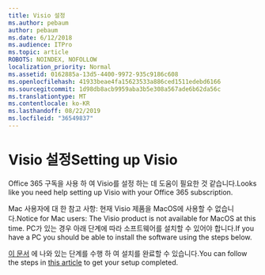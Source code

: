 ```yaml
---
title: Visio 설정
ms.author: pebaum
author: pebaum
ms.date: 6/12/2018
ms.audience: ITPro
ms.topic: article
ROBOTS: NOINDEX, NOFOLLOW
localization_priority: Normal
ms.assetid: 0162885a-13d5-4400-9972-935c9186c608
ms.openlocfilehash: 41933beae4fa15623533a886ced1511edebd6166
ms.sourcegitcommit: 1d98db8acb9959aba3b5e308a567ade6b62da56c
ms.translationtype: MT
ms.contentlocale: ko-KR
ms.lasthandoff: 08/22/2019
ms.locfileid: "36549837"
---
```

# <a name="setting-up-visio"></a><span data-ttu-id="b430f-102">Visio 설정</span><span class="sxs-lookup"><span data-stu-id="b430f-102">Setting up Visio</span></span>

<span data-ttu-id="b430f-103">Office 365 구독을 사용 하 여 Visio를 설정 하는 데 도움이 필요한 것 같습니다.</span><span class="sxs-lookup"><span data-stu-id="b430f-103">Looks like you need help setting up Visio with your Office 365 subscription.</span></span>
  
<span data-ttu-id="b430f-104">Mac 사용자에 대 한 참고 사항: 현재 Visio 제품을 MacOS에 사용할 수 없습니다.</span><span class="sxs-lookup"><span data-stu-id="b430f-104">Notice for Mac users: The Visio product is not available for MacOS at this time.</span></span> <span data-ttu-id="b430f-105">PC가 있는 경우 아래 단계에 따라 소프트웨어를 설치할 수 있어야 합니다.</span><span class="sxs-lookup"><span data-stu-id="b430f-105">If you have a PC you should be able to install the software using the steps below.</span></span>
  
<span data-ttu-id="b430f-106">[이 문서](https://support.office.com/article/f98f21e3-aa02-4827-9167-ddab5b025710.aspx) 에 나와 있는 단계를 수행 하 여 설치를 완료할 수 있습니다.</span><span class="sxs-lookup"><span data-stu-id="b430f-106">You can follow the steps in [this article](https://support.office.com/article/f98f21e3-aa02-4827-9167-ddab5b025710.aspx) to get your setup completed.</span></span> 
  


